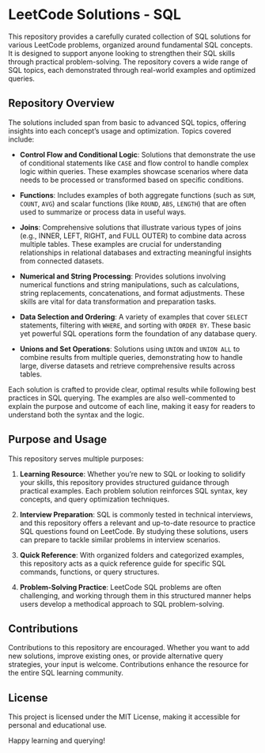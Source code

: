 
# LeetCode Solutions - SQL

This repository provides a carefully curated collection of SQL solutions for various LeetCode problems, organized around fundamental SQL concepts. It is designed to support anyone looking to strengthen their SQL skills through practical problem-solving. The repository covers a wide range of SQL topics, each demonstrated through real-world examples and optimized queries. 

## Repository Overview

The solutions included span from basic to advanced SQL topics, offering insights into each concept’s usage and optimization. Topics covered include:

- **Control Flow and Conditional Logic**: Solutions that demonstrate the use of conditional statements like `CASE` and flow control to handle complex logic within queries. These examples showcase scenarios where data needs to be processed or transformed based on specific conditions.

- **Functions**: Includes examples of both aggregate functions (such as `SUM`, `COUNT`, `AVG`) and scalar functions (like `ROUND`, `ABS`, `LENGTH`) that are often used to summarize or process data in useful ways.

- **Joins**: Comprehensive solutions that illustrate various types of joins (e.g., INNER, LEFT, RIGHT, and FULL OUTER) to combine data across multiple tables. These examples are crucial for understanding relationships in relational databases and extracting meaningful insights from connected datasets.

- **Numerical and String Processing**: Provides solutions involving numerical functions and string manipulations, such as calculations, string replacements, concatenations, and format adjustments. These skills are vital for data transformation and preparation tasks.

- **Data Selection and Ordering**: A variety of examples that cover `SELECT` statements, filtering with `WHERE`, and sorting with `ORDER BY`. These basic yet powerful SQL operations form the foundation of any database query.

- **Unions and Set Operations**: Solutions using `UNION` and `UNION ALL` to combine results from multiple queries, demonstrating how to handle large, diverse datasets and retrieve comprehensive results across tables.

Each solution is crafted to provide clear, optimal results while following best practices in SQL querying. The examples are also well-commented to explain the purpose and outcome of each line, making it easy for readers to understand both the syntax and the logic.

## Purpose and Usage

This repository serves multiple purposes:

1. **Learning Resource**: Whether you’re new to SQL or looking to solidify your skills, this repository provides structured guidance through practical examples. Each problem solution reinforces SQL syntax, key concepts, and query optimization techniques.

2. **Interview Preparation**: SQL is commonly tested in technical interviews, and this repository offers a relevant and up-to-date resource to practice SQL questions found on LeetCode. By studying these solutions, users can prepare to tackle similar problems in interview scenarios.

3. **Quick Reference**: With organized folders and categorized examples, this repository acts as a quick reference guide for specific SQL commands, functions, or query structures.

4. **Problem-Solving Practice**: LeetCode SQL problems are often challenging, and working through them in this structured manner helps users develop a methodical approach to SQL problem-solving.

## Contributions

Contributions to this repository are encouraged. Whether you want to add new solutions, improve existing ones, or provide alternative query strategies, your input is welcome. Contributions enhance the resource for the entire SQL learning community.

## License

This project is licensed under the MIT License, making it accessible for personal and educational use. 

Happy learning and querying!
